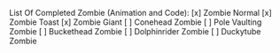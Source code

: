 List Of Completed Zombie (Animation and Code): 
[x] Zombie Normal
[x] Zombie Toast
[x] Zombie Giant
[ ] Conehead Zombie
[ ] Pole Vaulting Zombie
[ ] Buckethead Zombie
[ ] Dolphinrider Zombie
[ ] Duckytube Zombie
